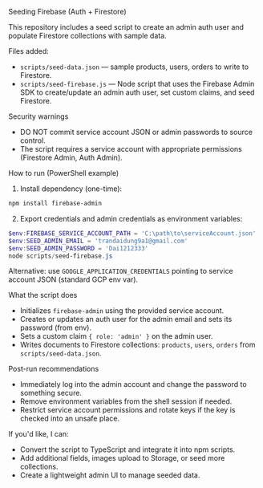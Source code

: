 Seeding Firebase (Auth + Firestore)

This repository includes a seed script to create an admin auth user and populate Firestore collections with sample data.

Files added:

- `scripts/seed-data.json` — sample products, users, orders to write to Firestore.
- `scripts/seed-firebase.js` — Node script that uses the Firebase Admin SDK to create/update an admin auth user, set custom claims, and seed Firestore.

Security warnings

- DO NOT commit service account JSON or admin passwords to source control.
- The script requires a service account with appropriate permissions (Firestore Admin, Auth Admin).

How to run (PowerShell example)

1. Install dependency (one-time):

```powershell
npm install firebase-admin
```

2. Export credentials and admin credentials as environment variables:

```powershell
$env:FIREBASE_SERVICE_ACCOUNT_PATH = 'C:\path\to\serviceAccount.json'
$env:SEED_ADMIN_EMAIL = 'trandaidung9a1@gmail.com'
$env:SEED_ADMIN_PASSWORD = 'Dai1212333'
node scripts/seed-firebase.js
```

Alternative: use `GOOGLE_APPLICATION_CREDENTIALS` pointing to service account JSON (standard GCP env var).

What the script does

- Initializes `firebase-admin` using the provided service account.
- Creates or updates an auth user for the admin email and sets its password (from env).
- Sets a custom claim `{ role: 'admin' }` on the admin user.
- Writes documents to Firestore collections: `products`, `users`, `orders` from `scripts/seed-data.json`.

Post-run recommendations

- Immediately log into the admin account and change the password to something secure.
- Remove environment variables from the shell session if needed.
- Restrict service account permissions and rotate keys if the key is checked into an unsafe place.

If you'd like, I can:

- Convert the script to TypeScript and integrate it into npm scripts.
- Add additional fields, images upload to Storage, or seed more collections.
- Create a lightweight admin UI to manage seeded data.
